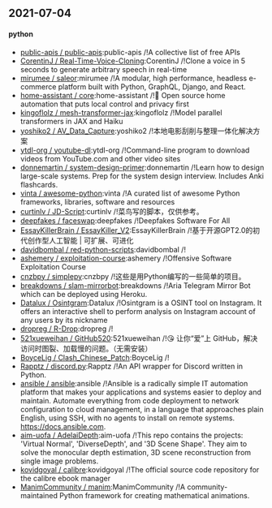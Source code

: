 ## 2021-07-04

#### python
* [public-apis / public-apis](https://github.com/public-apis/public-apis):public-apis /!A collective list of free APIs
* [CorentinJ / Real-Time-Voice-Cloning](https://github.com/CorentinJ/Real-Time-Voice-Cloning):CorentinJ /!Clone a voice in 5 seconds to generate arbitrary speech in real-time
* [mirumee / saleor](https://github.com/mirumee/saleor):mirumee /!A modular, high performance, headless e-commerce platform built with Python, GraphQL, Django, and React.
* [home-assistant / core](https://github.com/home-assistant/core):home-assistant /!🏡
Open source home automation that puts local control and privacy first
* [kingoflolz / mesh-transformer-jax](https://github.com/kingoflolz/mesh-transformer-jax):kingoflolz /!Model parallel transformers in JAX and Haiku
* [yoshiko2 / AV_Data_Capture](https://github.com/yoshiko2/AV_Data_Capture):yoshiko2 /!本地电影刮削与整理一体化解决方案
* [ytdl-org / youtube-dl](https://github.com/ytdl-org/youtube-dl):ytdl-org /!Command-line program to download videos from YouTube.com and other video sites
* [donnemartin / system-design-primer](https://github.com/donnemartin/system-design-primer):donnemartin /!Learn how to design large-scale systems. Prep for the system design interview. Includes Anki flashcards.
* [vinta / awesome-python](https://github.com/vinta/awesome-python):vinta /!A curated list of awesome Python frameworks, libraries, software and resources
* [curtinlv / JD-Script](https://github.com/curtinlv/JD-Script):curtinlv /!菜鸟写的脚本，仅供参考。
* [deepfakes / faceswap](https://github.com/deepfakes/faceswap):deepfakes /!Deepfakes Software For All
* [EssayKillerBrain / EssayKiller_V2](https://github.com/EssayKillerBrain/EssayKiller_V2):EssayKillerBrain /!基于开源GPT2.0的初代创作型人工智能 | 可扩展、可进化
* [davidbombal / red-python-scripts](https://github.com/davidbombal/red-python-scripts):davidbombal /!
* [ashemery / exploitation-course](https://github.com/ashemery/exploitation-course):ashemery /!Offensive Software Exploitation Course
* [cnzbpy / simplepy](https://github.com/cnzbpy/simplepy):cnzbpy /!这些是用Python编写的一些简单的项目。
* [breakdowns / slam-mirrorbot](https://github.com/breakdowns/slam-mirrorbot):breakdowns /!Aria Telegram Mirror Bot which can be deployed using Heroku.
* [Datalux / Osintgram](https://github.com/Datalux/Osintgram):Datalux /!Osintgram is a OSINT tool on Instagram. It offers an interactive shell to perform analysis on Instagram account of any users by its nickname
* [dropreg / R-Drop](https://github.com/dropreg/R-Drop):dropreg /!
* [521xueweihan / GitHub520](https://github.com/521xueweihan/GitHub520):521xueweihan /!😘
让你“爱”上 GitHub，解决访问时图裂、加载慢的问题。（无需安装）
* [BoyceLig / Clash_Chinese_Patch](https://github.com/BoyceLig/Clash_Chinese_Patch):BoyceLig /!
* [Rapptz / discord.py](https://github.com/Rapptz/discord.py):Rapptz /!An API wrapper for Discord written in Python.
* [ansible / ansible](https://github.com/ansible/ansible):ansible /!Ansible is a radically simple IT automation platform that makes your applications and systems easier to deploy and maintain. Automate everything from code deployment to network configuration to cloud management, in a language that approaches plain English, using SSH, with no agents to install on remote systems. https://docs.ansible.com.
* [aim-uofa / AdelaiDepth](https://github.com/aim-uofa/AdelaiDepth):aim-uofa /!This repo contains the projects: 'Virtual Normal', 'DiverseDepth', and '3D Scene Shape'. They aim to solve the monocular depth estimation, 3D scene reconstruction from single image problems.
* [kovidgoyal / calibre](https://github.com/kovidgoyal/calibre):kovidgoyal /!The official source code repository for the calibre ebook manager
* [ManimCommunity / manim](https://github.com/ManimCommunity/manim):ManimCommunity /!A community-maintained Python framework for creating mathematical animations.
